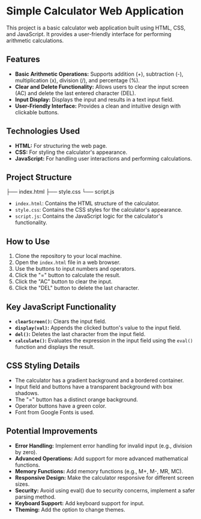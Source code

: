 # Simple Calculator Web Application

This project is a basic calculator web application built using HTML, CSS, and JavaScript. It provides a user-friendly interface for performing arithmetic calculations.

## Features

* **Basic Arithmetic Operations:** Supports addition (+), subtraction (-), multiplication (x), division (/), and percentage (%).
* **Clear and Delete Functionality:** Allows users to clear the input screen (AC) and delete the last entered character (DEL).
* **Input Display:** Displays the input and results in a text input field.
* **User-Friendly Interface:** Provides a clean and intuitive design with clickable buttons.

## Technologies Used

* **HTML:** For structuring the web page.
* **CSS:** For styling the calculator's appearance.
* **JavaScript:** For handling user interactions and performing calculations.

## Project Structure

├── index.html
├── style.css
└── script.js

* `index.html`: Contains the HTML structure of the calculator.
* `style.css`: Contains the CSS styles for the calculator's appearance.
* `script.js`: Contains the JavaScript logic for the calculator's functionality.

## How to Use

1.  Clone the repository to your local machine.
2.  Open the `index.html` file in a web browser.
3.  Use the buttons to input numbers and operators.
4.  Click the "=" button to calculate the result.
5.  Click the "AC" button to clear the input.
6.  Click the "DEL" button to delete the last character.

## Key JavaScript Functionality

* **`clearScreen()`:** Clears the input field.
* **`display(val)`:** Appends the clicked button's value to the input field.
* **`del()`:** Deletes the last character from the input field.
* **`calculate()`:** Evaluates the expression in the input field using the `eval()` function and displays the result.

## CSS Styling Details

* The calculator has a gradient background and a bordered container.
* Input field and buttons have a transparent background with box shadows.
* The "=" button has a distinct orange background.
* Operator buttons have a green color.
* Font from Google Fonts is used.

## Potential Improvements

* **Error Handling:** Implement error handling for invalid input (e.g., division by zero).
* **Advanced Operations:** Add support for more advanced mathematical functions.
* **Memory Functions:** Add memory functions (e.g., M+, M-, MR, MC).
* **Responsive Design:** Make the calculator responsive for different screen sizes.
* **Security:** Avoid using eval() due to security concerns, implement a safer parsing method.
* **Keyboard Support:** Add keyboard support for input.
* **Theming:** Add the option to change themes.
